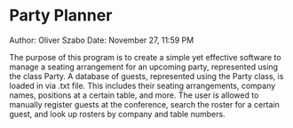# Party Planner
Author: Oliver Szabo
Date: November 27, 11:59 PM

The purpose of this program is to create a simple yet effective software 
to manage a seating arrangement for an upcoming party, represented using 
the class Party. A database of guests, represented using the Party class, 
is loaded in via .txt file. This includes their seating arrangements, 
company names, positions at a certain table, and more. The user is allowed 
to manually register guests at the conference, search the roster for a 
certain guest, and look up rosters by company and table numbers.  

